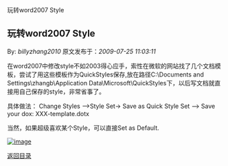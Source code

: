 玩转word2007 Style
## 玩转word2007 Style

By: *billyzhang2010* 原文发布于：*2009-07-25 11:03:11*

在word2007中修改style不如2003得心应手，索性在微软的网站找了几个文档模板，尝试了用这些模板作为QuickStyles保存,放在路径C&#58;\Documents
and Settings\zhangb\Application
Data\Microsoft\QuickStyles下，以后写文档就直接用自己保存的style，非常省事了。

具体做法： Change Styles &ndash;>Style Set->
Save as Quick Style Set &ndash;> Save your
dox&#58; XXX-template.dotx

当然，如果超级喜欢某个Style，可以直接Set as Default.

[![image](https&#58;//lpqaaa.bay.livefilestore.com/y1mZMfpvYUs0PX1M_FpkYoQCUeBqGV21l3wSdSlZLI8ui_JqJduEcUJDgpvbSfdlzyRzMzBSdT5UC_-tR43ILMKLd_fTO561z9H_fmxecnbAryc1UgGvHy5kmHdfT5CKHOmZLQ8HQEmWdufFBUJQNh9pQ/image_thumb[3].png)](https&#58;//lpqaaa.bay.livefilestore.com/y1mKAV29h7UebtAJIhvk8-s1GSmx_OLSp6wQO4sZhJZlLwVjg2JlC-DCfshwf1lIIbfZl3gFj52FiCzii-DMrTO-dNBvjOEF2i1pEuQ2EiJTen8UbJAYaLOIbQK9_3gf2syGDWES0WBPsuUxnD_guU5uA/image[5].png)

[返回目录](index.html)
